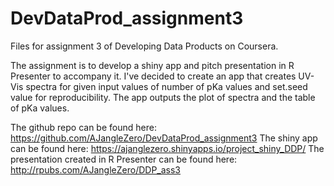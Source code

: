 # DevDataProd_assignment3
Files for assignment 3 of Developing Data Products on Coursera. 

The assignment is to develop a shiny app and pitch presentation in R Presenter to accompany it. I've decided to create an app that creates UV-Vis spectra for given input values of number of pKa values and set.seed value for reproducibility. The app outputs the plot of spectra and the table of pKa values.

The github repo can be found here: https://github.com/AJangleZero/DevDataProd_assignment3
The shiny app can be found here: https://ajanglezero.shinyapps.io/project_shiny_DDP/
The presentation created in R Presenter can be found here: http://rpubs.com/AJangleZero/DDP_ass3
